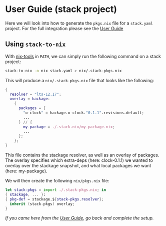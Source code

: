 # User Guide (stack project)

Here we will look into how to generate the `pkgs.nix` file for a
`stack.yaml` project.  For the full integration please see the [User
Guide](./user-guide)

## Using `stack-to-nix`

With [nix-tools](https://github.com/input-output-hk/nix-tools) in
`PATH`, we can simply run the following command on a stack project:

```bash
stack-to-nix -o nix stack.yaml > nix/.stack-pkgs.nix
```

This will produce a `nix/.stack-pkgs.nix` file that looks like the following:
```nix
{
  resolver = "lts-12.17";
  overlay = hackage:
    {
      packages = {
        "o-clock" = hackage.o-clock."0.1.1".revisions.default;
        ...
      } // {
        my-package = ./.stack.nix/my-package.nix;
        ...
      };
    };
}
```

This file contains the stackage resolver, as well as an overlay of
packages.  The overlay specifies which extra-deps (here: clock-0.1.1)
we wanted to overlay over the stackage snapshot, and what local
packages we want (here: my-package).

We will then create the following `nix/pkgs.nix` file:

```nix
let stack-pkgs = import ./.stack-pkgs.nix; in
{ stackage, ... }:
{ pkg-def = stackage.${stack-pkgs.resolver};
  inherit (stack-pkgs) overlay;
}
```

*If you came here from the [User Guide](./user-guide), go back and
 complete the setup.*
